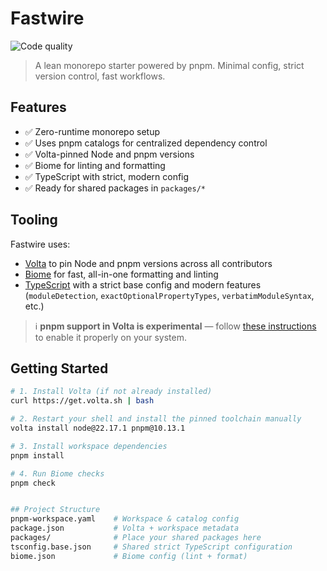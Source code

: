# Fastwire

![Code quality](https://github.com/gambonny/fastwire/actions/workflows/biome_ci.yml/badge.svg)

> A lean monorepo starter powered by pnpm. Minimal config, strict version control, fast workflows.

## Features

- ✅ Zero-runtime monorepo setup
- ✅ Uses pnpm catalogs for centralized dependency control
- ✅ Volta-pinned Node and pnpm versions
- ✅ Biome for linting and formatting
- ✅ TypeScript with strict, modern config
- ✅ Ready for shared packages in `packages/*`

## Tooling

Fastwire uses:

- [Volta](https://volta.sh) to pin Node and pnpm versions across all contributors
- [Biome](https://biomejs.dev) for fast, all-in-one formatting and linting
- [TypeScript](https://www.typescriptlang.org/) with a strict base config and modern features (`moduleDetection`, `exactOptionalPropertyTypes`, `verbatimModuleSyntax`, etc.)


> ℹ️ **pnpm support in Volta is experimental** — follow [these instructions](https://docs.volta.sh/advanced/pnpm) to enable it properly on your system.

## Getting Started

```bash
# 1. Install Volta (if not already installed)
curl https://get.volta.sh | bash

# 2. Restart your shell and install the pinned toolchain manually
volta install node@22.17.1 pnpm@10.13.1

# 3. Install workspace dependencies
pnpm install

# 4. Run Biome checks
pnpm check


## Project Structure
pnpm-workspace.yaml    # Workspace & catalog config
package.json           # Volta + workspace metadata
packages/              # Place your shared packages here
tsconfig.base.json     # Shared strict TypeScript configuration
biome.json             # Biome config (lint + format)
